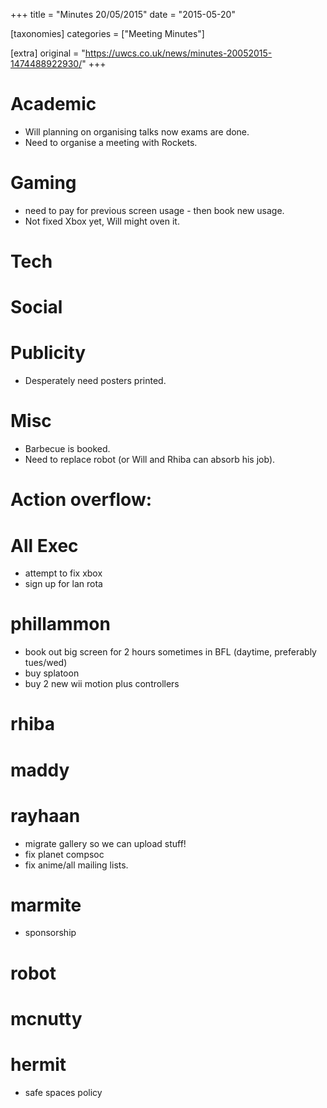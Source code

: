 +++
title = "Minutes 20/05/2015"
date = "2015-05-20"

[taxonomies]
categories = ["Meeting Minutes"]

[extra]
original = "https://uwcs.co.uk/news/minutes-20052015-1474488922930/"
+++

# Academic

  - Will planning on organising talks now exams are done.
  - Need to organise a meeting with Rockets.

# Gaming

  - need to pay for previous screen usage - then book new usage.
  - Not fixed Xbox yet, Will might oven it.

# Tech

# Social

# Publicity

  - Desperately need posters printed.

# Misc

  - Barbecue is booked.
  - Need to replace robot (or Will and Rhiba can absorb his job).

# Action overflow:

# All Exec

  - attempt to fix xbox
  - sign up for lan rota

# phillammon

  - book out big screen for 2 hours sometimes in BFL (daytime, preferably tues/wed)
  - buy splatoon
  - buy 2 new wii motion plus controllers

# rhiba

# maddy

# rayhaan

  - migrate gallery so we can upload stuff\!
  - fix planet compsoc
  - fix anime/all mailing lists.

# marmite

  - sponsorship

# robot

# mcnutty

# hermit

  - safe spaces policy
